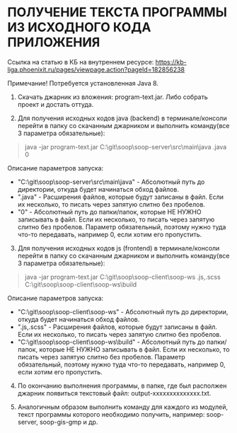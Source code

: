 # ПОЛУЧЕНИЕ ТЕКСТА ПРОГРАММЫ ИЗ ИСХОДНОГО КОДА ПРИЛОЖЕНИЯ

Ссылка на статью в КБ на внутреннем ресурсе: https://kb-liga.phoenixit.ru/pages/viewpage.action?pageId=182856238

Примечание! Потребуется установленная Java 8.

1. Скачать джарник из вложения: program-text.jar. Либо собрать проект и достать оттуда.

2. Для получения исходных кодов java (backend) в терминале/консоли перейти в папку со скачанным джарником и выполнить команду(все 3 параметра обязательные):

> java -jar program-text.jar C:\git\soop\soop-server\src\main\java .java 0

Описание параметров запуска:
- "C:\git\soop\soop-server\src\main\java" - Абсолютный путь до директории, откуда будет начинаться обход файлов.
- ".java" - Расширения файлов, которые будут записаны в файл. Если их несколько, то писать через запятую слитно без пробелов.
- "0" - Абсолютный путь до папки/папок, которые НЕ НУЖНО записывать в файл. Если их несколько, то писать через запятую слитно без пробелов. Параметр обязательный, поэтому нужно туда что-то передавать, например 0, если хотим его пропустить.

3. Для получения исходных кодов js (frontend) в терминале/консоли перейти в папку со скачанным джарником и выполнить команду(все 3 параметра обязательные):

> java -jar program-text.jar C:\git\soop\soop-client\soop-ws .js,.scss C:\git\soop\soop-client\soop-ws\build

Описание параметров запуска:
- "C:\git\soop\soop-client\soop-ws" - Абсолютный путь до директории, откуда будет начинаться обход файлов.
- ".js,.scss" - Расширения файлов, которые будут записаны в файл. Если их несколько, то писать через запятую слитно без пробелов.
- "C:\git\soop\soop-client\soop-ws\build" - Абсолютный путь до папки/папок, которые НЕ НУЖНО записывать в файл. Если их несколько, то писать через запятую слитно без пробелов. Параметр обязательный, поэтому нужно туда что-то передавать, например 0, если хотим его пропустить.

4. По окончанию выполнения программы, в папке, где был располжен джарник появиться текстовый файл: output-xxxxxxxxxxxxxx.txt.

5. Аналогичным образом выполнить команду для каждого из модулей, текст программы которого необходимо получить, например: soop-server, soop-gis-gmp и др.
